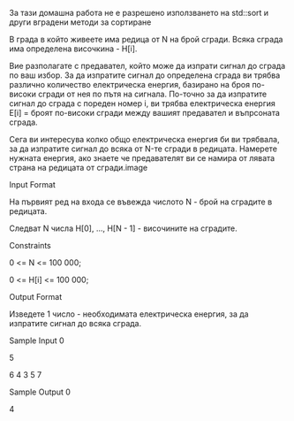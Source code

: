 За тази домашна работа не е разрешено използването на std::sort и други вградени методи за сортиране

В града в който живеете има редица от N на брой сгради. Всяка сграда има определена височкина - H[i].

Вие разполагате с предавател, който може да изпрати сигнал до сграда по ваш избор. За да изпратите сигнал до определена сграда ви трябва различно количество електрическа енергия, базирано на броя по-високи сгради от нея по пътя на сигнала. По-точно за да изпратите сигнал до сграда с пореден номер i, ви трябва електрическа енергия E[i] = броят по-високи сгради между вашият предавател и въпрсоната сграда.

Сега ви интересува колко общо електрическа енергия би ви трябвала, за да изпратите сигнал до всяка от N-те сгради в редицата. Намерете нужната енергия, ако знаете че предавателят ви се намира от лявата страна на редицата от сгради.image

Input Format

На първият ред на входа се въвежда числото N - брой на сградите в редицата.

Следват N числа H[0], ..., H[N - 1] - височините на сградите.

Constraints

0 <= N <= 100 000;

0 <= H[i] <= 100 000;

Output Format

Изведете 1 число - необходимата електрическа енергия, за да изпратите сигнал до всяка сграда.

Sample Input 0

5

6 4 3 5 7

Sample Output 0

4
